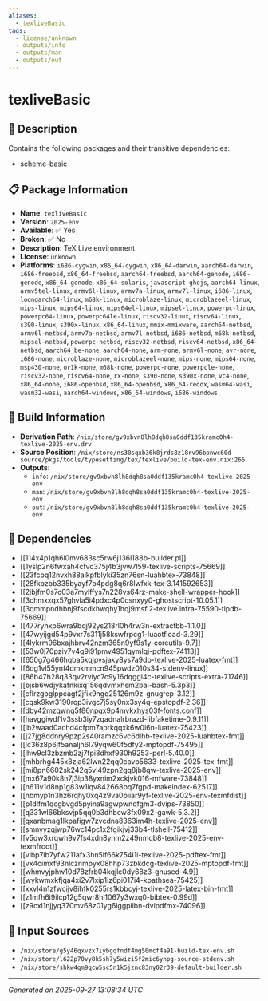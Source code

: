 ```yaml
---
aliases:
  - texliveBasic
tags:
  - license/unknown
  - outputs/info
  - outputs/man
  - outputs/out
---
```


# texliveBasic

## 📝 Description

Contains the following packages and their transitive dependencies:
 - scheme-basic

## 📋 Package Information

- **Name**: `texliveBasic`
- **Version**: `2025-env`
- **Available**: ✅ Yes
- **Broken**: ✅ No
- **Description**: TeX Live environment
- **License**: `unknown`
- **Platforms**: `i686-cygwin`, `x86_64-cygwin`, `x86_64-darwin`, `aarch64-darwin`, `i686-freebsd`, `x86_64-freebsd`, `aarch64-freebsd`, `aarch64-genode`, `i686-genode`, `x86_64-genode`, `x86_64-solaris`, `javascript-ghcjs`, `aarch64-linux`, `armv5tel-linux`, `armv6l-linux`, `armv7a-linux`, `armv7l-linux`, `i686-linux`, `loongarch64-linux`, `m68k-linux`, `microblaze-linux`, `microblazeel-linux`, `mips-linux`, `mips64-linux`, `mips64el-linux`, `mipsel-linux`, `powerpc-linux`, `powerpc64-linux`, `powerpc64le-linux`, `riscv32-linux`, `riscv64-linux`, `s390-linux`, `s390x-linux`, `x86_64-linux`, `mmix-mmixware`, `aarch64-netbsd`, `armv6l-netbsd`, `armv7a-netbsd`, `armv7l-netbsd`, `i686-netbsd`, `m68k-netbsd`, `mipsel-netbsd`, `powerpc-netbsd`, `riscv32-netbsd`, `riscv64-netbsd`, `x86_64-netbsd`, `aarch64_be-none`, `aarch64-none`, `arm-none`, `armv6l-none`, `avr-none`, `i686-none`, `microblaze-none`, `microblazeel-none`, `mips-none`, `mips64-none`, `msp430-none`, `or1k-none`, `m68k-none`, `powerpc-none`, `powerpcle-none`, `riscv32-none`, `riscv64-none`, `rx-none`, `s390-none`, `s390x-none`, `vc4-none`, `x86_64-none`, `i686-openbsd`, `x86_64-openbsd`, `x86_64-redox`, `wasm64-wasi`, `wasm32-wasi`, `aarch64-windows`, `x86_64-windows`, `i686-windows`

## 🔧 Build Information

- **Derivation Path**: `/nix/store/gv9xbvn8lh8dqh8sa0ddf135kramc0h4-texlive-2025-env.drv`
- **Source Position**: `/nix/store/ns30sqxb36k8jrds8z18rv96bpnwc60d-source/pkgs/tools/typesetting/tex/texlive/build-tex-env.nix:265`
- **Outputs**:
  - `info`:  `/nix/store/gv9xbvn8lh8dqh8sa0ddf135kramc0h4-texlive-2025-env`
  - `man`:  `/nix/store/gv9xbvn8lh8dqh8sa0ddf135kramc0h4-texlive-2025-env`
  - `out`:  `/nix/store/gv9xbvn8lh8dqh8sa0ddf135kramc0h4-texlive-2025-env`

## 🔗 Dependencies

- [[114x4p1qh6l0mv683sc5rw6j136l188b-builder.pl]]
- [[1yslp2n6fwxah4cfvc375j4b3jvw7l59-texlive-scripts-75669]]
- [[23fcbq12nvxh88alkpfblyki35zn76sn-luahbtex-73848]]
- [[28fkbzbb335byayf7b4pdg8q6r8lwfxk-tex-3.141592653]]
- [[2jbjfm0s7c03a7mylffys7n228vs64rz-make-shell-wrapper-hook]]
- [[3chmxxqx57ghvla5i4pdxc4p0csnxyy0-ghostscript-10.05.1]]
- [[3qmmpndhbnj9fscdkhwqhy1hqj9msfl2-texlive.infra-75590-tlpdb-75669]]
- [[477ryhxp6wra9bqj92ys218rl0h4rw3n-extractbb-1.1.0]]
- [[47wyijgd54p9vxr7s311j58kswfrpcg1-luaotfload-3.29]]
- [[4lykrm96bxajhbrv42nzm365n9yf9s1y-coreutils-9.7]]
- [[53w0j70pziv7v4q9i91pmv4951qymlqi-pdftex-74113]]
- [[650g7g466hqba5kqjpvsjaky8ys7a9dp-texlive-2025-luatex-fmt]]
- [[6dg1vi55ynf4dmkmmcn945pwdz010s34-stdenv-linux]]
- [[86b47h28q33qv2rviyc7c9y16dqggi4c-texlive-scripts-extra-71746]]
- [[bjsb6wdjykafnkixq156qdvmxhsm2bai-bash-5.3p3]]
- [[cflrzgbglppcagf2jfix9hgq25126m9z-gnugrep-3.12]]
- [[cqsk9kw3190rqp3ivgc7j5sy0nx3sy4q-epstopdf-2.36]]
- [[dby42mzqwnq5f86npqx9p4mvkxhys03f-fonts.conf]]
- [[havggiwdf1v3ssb3iy7zqadnalrbrazd-libfaketime-0.9.11]]
- [[ib2waad0achd4cfpm7aprkqqxk6w0i6n-luatex-75423]]
- [[j27jg8ddnry9pzp2s40ramzc6vc6dlhb-texlive-2025-luahbtex-fmt]]
- [[lc36z8p6jf5analjh6l79yqw60f5dfy2-mptopdf-75495]]
- [[lhw9cl3zbzmb2zj7fpi8dhxf930h9253-perl-5.40.0]]
- [[mhbrhg445x8zja62lwn22qq0cavp5633-texlive-2025-tex-fmt]]
- [[mi8pn6602sk242q5vl49zpn2gq8jb8qw-texlive-2025-env]]
- [[mx67a90k8n7j3ip38yxnim2xckjvk016-mfware-73848]]
- [[n611v1d8np1g83w1iqv842668bq7fgpd-makeindex-62517]]
- [[nbmyp1n3hz6rqhy0xq4z9va0piiar9yf-texlive-2025-env-texmfdist]]
- [[p1dlfm1qcgbvgd5pyina9agwpwnqfgm3-dvips-73850]]
- [[q331wl66bksvjp5qq0b3dhbcw3fx09x2-gawk-5.3.2]]
- [[qxanbmag1lkpafigw7zvcdna8363im4h-texlive-2025-env]]
- [[smnyyzqjwp76wc14pc1x2fgikjvj33b4-tlshell-75412]]
- [[v5qw3xrqwh9v7fs4xdn8ynm2z49nmqb8-texlive-2025-env-texmfroot]]
- [[vibp7lb7yfw211afx3hn5lf66k754i1i-texlive-2025-pdftex-fmt]]
- [[vx4cimxf93nlcznmpyx08hhp73zbkdcg-texlive-2025-mptopdf-fmt]]
- [[whmvyjphw10d78zfrb04kqjlc0dy68z3-gnused-4.9]]
- [[wykwmxkfjqa4xi2v7lxip1iz6pi017i4-kpathsea-75425]]
- [[xxvl4n1zfwcijv8ihfk0255rs1kbbcyj-texlive-2025-latex-bin-fmt]]
- [[z1mfh6i9ilcp12g5qwr8hl1067y3wxq0-bibtex-0.99d]]
- [[z9cxl1njjyq370mv68z01yg6iggpiibn-dvipdfmx-74096]]

## 📁 Input Sources

- `/nix/store/g5y46qxvzx7iybgqfndf4mg50mcf4a91-build-tex-env.sh`
- `/nix/store/l622p70vy8k5sh7y5wizi5f2mic6ynpg-source-stdenv.sh`
- `/nix/store/shkw4qm9qcw5sc5n1k5jznc83ny02r39-default-builder.sh`

---
*Generated on 2025-09-27 13:08:34 UTC*
